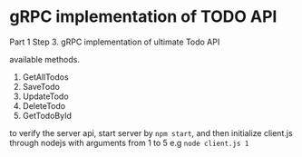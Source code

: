 # gRPC implementation of TODO API
Part 1 Step 3.
gRPC implementation of ultimate Todo API

available methods.
1. GetAllTodos
2. SaveTodo
3. UpdateTodo
4. DeleteTodo
5. GetTodoById

to verify the server api, start server by `npm start`, and then initialize client.js through nodejs with arguments from 1 to 5
e.g `node client.js 1`
